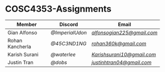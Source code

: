 # COSC4353-Assignments
|Member         |Discord        |Email|
|-              |-              |-|
|Gian Alfonso   |*@ImperialUdon*|*alfonsogian225@gmail.com*|
|Rohan Kancherla|*@45C3ND1NG*   |*rohan360k@gmail.com*|
|Karish Surani  |*@waterlee*    |*Karishsurani10@gmail.com*|
|Justin Tran    |*@dobs*        |*justinhtran04@gmail.com*|
